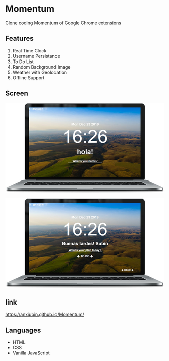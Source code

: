 # Momentum
Clone coding Momentum of Google Chrome extensions 


## Features

1. Real Time Clock
2. Username Persistance
3. To Do List
4. Random Background Image
5. Weather with Geolocation
6. Offline Support


## Screen

![screen1-1](./image/screen1-1.jpg)

![screen1-2](./image/screen1-2.jpg)


## link

https://anxiubin.github.io/Momentum/


## Languages
- HTML
- CSS
- Vanilla JavaScript